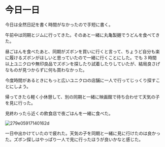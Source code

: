 # 今日一日
今日は全然日記を書く時間がなかったので手短に書く。

午前中は同期とジムに行ってきた。そのあと一緒に丸亀製麺でうどんを食べてきた。

昼ごはんを食べたあと、同期がズボンを買いに行くと言って、ちょうど自分も楽に履けるズボンがほしいと思っていたので一緒に行くことにした。でも 3 時間以上ユニクロや無印良品でズボンを探したり試着したりしていたが、結局良さげなものが見つからずに何も買わなかった。

今度時間があるときにもっと広いユニクロの店舗に一人で行ってじっくり探すことにしよう。

帰ってきたら軽く小休憩して、別の同期と一緒に映画館で待ち合わせて天気の子を見に行った。

見終わったら近くの飲食店で夜ごはんを一緒に食べた。

![279e05917140162d](/images/2019/07/279e05917140162d.jpg)

一日中出かけていたので疲れた。天気の子を同期と一緒に見に行けたのは良かった。ズボン探しはやっぱり一人で見に行ったほうが良いかなと感じた。
